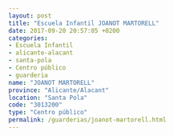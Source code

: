 ```yaml
---
layout: post
title: "Escuela Infantil JOANOT MARTORELL"
date: 2017-09-20 20:57:05 +0200
categories:
- Escuela Infantil
- alicante-alacant
- santa-pola
- Centro público
- guarderia
name: "JOANOT MARTORELL"
province: "Alicante/Alacant"
location: "Santa Pola"
code: "3013200"
type: "Centro público"
permalink: /guarderias/joanot-martorell.html
---
```

